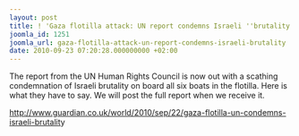 ```yaml
---
layout: post
title: ! 'Gaza flotilla attack: UN report condemns Israeli ''brutality'''
joomla_id: 1251
joomla_url: gaza-flotilla-attack-un-report-condemns-israeli-brutality
date: 2010-09-23 07:20:28.000000000 +02:00
---
```

<p>The report from the UN Human Rights Council is now out with a scathing condemnation of Israeli brutality on board all six boats in the flotilla. Here is what they have to say. We will post the full report when we receive it.</p>
<p><a href="http://www.guardian.co.uk/world/2010/sep/22/gaza-flotilla-un-condemns-israeli-brutality">http://www.guardian.co.uk/world/2010/sep/22/gaza-flotilla-un-condemns-israeli-brutalit</a>y</p>
